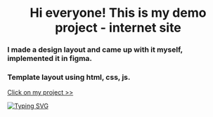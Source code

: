<h1 align="center">Hi everyone! This is my demo project - internet site</h1>
<h3>I made a design layout and came up with it myself, implemented it in figma.</h3>
<h3>Template layout using html, css, js.</h3>
<a href="https://rustdj.github.io/internt-site/" target="_blank">Click on my project >></a>

[![Typing SVG](https://readme-typing-svg.herokuapp.com?color=%2336BCF7&lines=My+contacts+to+contact+me+rustdj@icloud.com)](https://git.io/typing-svg)


